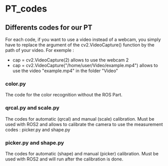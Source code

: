 # PT_codes
## Differents codes for our PT
For each code, if you want to use a video instead of a webcam, you simply have to replace the argument of the cv2.VideoCapture() function by the path of your video. For exemple :
- cap = cv2.VideoCapture(2) allows to use the webcam 2
- cap = cv2.VideoCapture("/home/user/Video/example.mp4") allows to use the video "example.mp4" in the folder "Video"

### color.py 
The code for the color recognition without the ROS Part.

### qrcal.py and scale.py
The codes for automatic (qrcal) and manual (scale) calibration. Must be used with ROS2 and allows to calibrate the camera to use the measurement codes : picker.py and shape.py

### picker.py and shape.py
The codes for automatic (shape) and manual (picker) calibration. Must be used with ROS2 and will run after the calibration is done.
